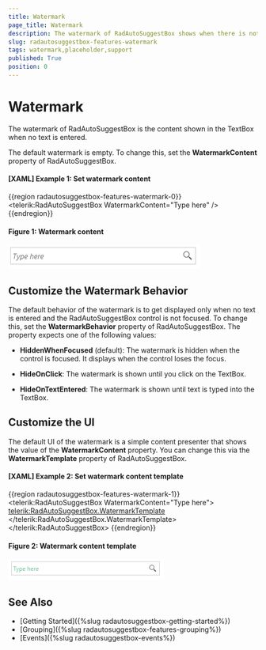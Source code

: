 ```yaml
---
title: Watermark
page_title: Watermark
description: The watermark of RadAutoSuggestBox shows when there is not text entered into the TextBox part of the control.
slug: radautosuggestbox-features-watermark
tags: watermark,placeholder,support
published: True
position: 0
---
```


# Watermark

The watermark of RadAutoSuggestBox is the content shown in the TextBox when no text is entered.

The default watermark is empty. To change this, set the __WatermarkContent__ property of RadAutoSuggestBox.

#### __[XAML] Example 1: Set watermark content__
{{region radautosuggestbox-features-watermark-0}}
	<telerik:RadAutoSuggestBox WatermarkContent="Type here" />
{{endregion}}

#### Figure 1: Watermark content
![{{ site.framework_name }} RadAutoSuggestBox Watermark content](images/radautosuggestbox-features-watermark-0.png)

## Customize the Watermark Behavior

The default behavior of the watermark is to get displayed only when no text is entered and the RadAutoSuggestBox control is not focused. To change this, set the __WatermarkBehavior__ property of RadAutoSuggestBox. The property expects one of the following values:

* __HiddenWhenFocused__ (default): The watermark is hidden when the control is focused. It displays when the control loses the focus.

* __HideOnClick__: The watermark is shown until you click on the TextBox.

* __HideOnTextEntered__: The watermark is shown until text is typed into the TextBox.

## Customize the UI

The default UI of the watermark is a simple content presenter that shows the value of the __WatermarkContent__ property. You can change this via the __WatermarkTemplate__ property of RadAutoSuggestBox.

#### __[XAML] Example 2: Set watermark content template__
{{region radautosuggestbox-features-watermark-1}}	 
	<telerik:RadAutoSuggestBox WatermarkContent="Type here">                       
		<telerik:RadAutoSuggestBox.WatermarkTemplate>
			<DataTemplate>
				<TextBlock Text="{Binding}" Foreground="#DAB170" FontStyle="Normal" />
			</DataTemplate>
		</telerik:RadAutoSuggestBox.WatermarkTemplate>
	</telerik:RadAutoSuggestBox>
{{endregion}}

#### Figure 2: Watermark content template
![{{ site.framework_name }} RadAutoSuggestBox Watermark content template](images/radautosuggestbox-features-watermark-1.png)

## See Also  
 * [Getting Started]({%slug radautosuggestbox-getting-started%})
 * [Grouping]({%slug radautosuggestbox-features-grouping%})
 * [Events]({%slug radautosuggestbox-events%}) 
